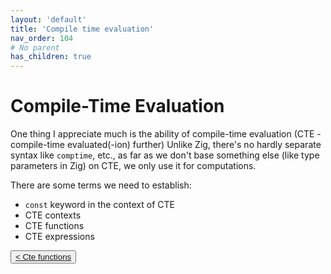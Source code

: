 ```yaml
---
layout: 'default'
title: 'Compile time evaluation'
nav_order: 104
# No parent
has_children: true
---
```


# Compile-Time Evaluation

One thing I appreciate much is the ability of compile-time evaluation (CTE - compile-time evaluated(-ion) further)
Unlike Zig, there's no hardly separate syntax like `comptime`, etc., as far as we don't base something else (like type
parameters in Zig) on CTE, we only use it for computations.

There are some terms we need to establish:

* `const` keyword in the context of CTE
* CTE contexts
* CTE functions
* CTE expressions
<div class="nav-btn-block">
    <button class="nav-btn left">
    <a href="/Jacy-Dev-Book/compile-time-evaluation/cte-functions.html">< Cte functions</a>
</button>

    
</div>
